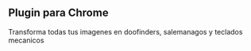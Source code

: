 ## Plugin para Chrome

Transforma todas tus imagenes en doofinders, salemanagos y teclados mecanicos
